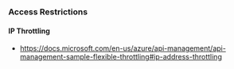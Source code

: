 ### Access Restrictions

#### IP Throttling

- https://docs.microsoft.com/en-us/azure/api-management/api-management-sample-flexible-throttling#ip-address-throttling

